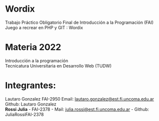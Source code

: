 # Wordix  
Trabajo Práctico Obligatorio Final de Introducción a la Programación (FAI) Juego a recrear en PHP y GIT : Wordix  

# Materia 2022  
Introducción a la programación  
Tecnicatura Universitaria en Desarrollo Web (TUDW)

# Integrantes:  
Lautaro Gonzalez FAI-2950 Email: lautaro.gonzalez@est.fi.uncoma.edu.ar Github: Lautaro Gonzalez  
**Rossi Julia** - FAI-2378 - Mail: julia.rossi@est.fi.uncoma.edu.ar - Github: JuliaRossiFAI-2378
